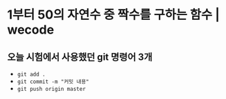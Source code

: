 # 1부터 50의 자연수 중 짝수를 구하는 함수 | wecode

## 오늘 시험에서 사용했던 git 명령어 3개

- `git add .`
- `git commit -m "커밋 내용"`
- `git push origin master`
